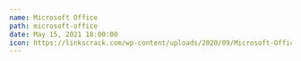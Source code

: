 ```yaml
---
name: Microsoft Office
path: microsoft-office
date: May 15, 2021 18:00:00
icon: https://linkscrack.com/wp-content/uploads/2020/09/Microsoft-Office-Crack.png
---
```

